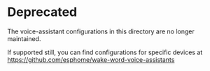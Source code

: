 # Deprecated

The voice-assistant configurations in this directory are no longer maintained.

If supported still, you can find configurations for specific devices at https://github.com/esphome/wake-word-voice-assistants
